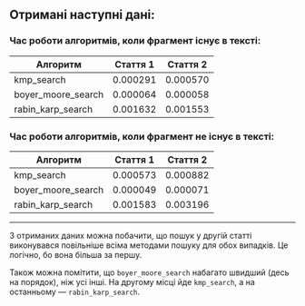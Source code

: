 ## Отримані наступні дані:

### Час роботи алгоритмів, коли фрагмент **існує** в тексті:

| Алгоритм             | Стаття 1   | Стаття 2   |
|----------------------|------------|------------|
| kmp_search           | 0.000291   | 0.000570   |
| boyer_moore_search   | 0.000064   | 0.000058   |
| rabin_karp_search    | 0.001632   | 0.001553   |

### Час роботи алгоритмів, коли фрагмент **не існує** в тексті:

| Алгоритм             | Стаття 1   | Стаття 2   |
|----------------------|------------|------------|
| kmp_search           | 0.000573   | 0.000882   |
| boyer_moore_search   | 0.000049   | 0.000071   |
| rabin_karp_search    | 0.001583   | 0.003196   |

---

З отриманих даних можна побачити, що пошук у другій статті виконувався повільніше всіма методами пошуку для обох випадків. Це логічно, бо вона більша за першу.

Також можна помітити, що `boyer_moore_search` набагато швидший (десь на порядок), ніж усі інші. На другому місці йде `kmp_search`, а на останньому — `rabin_karp_search`.